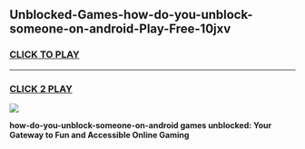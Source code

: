 
## Unblocked-Games-how-do-you-unblock-someone-on-android-Play-Free-10jxv
<h3>
<a href="https://premium76.site?title=how-do-you-unblock-someone-on-android&ref=20M">CLICK TO PLAY</a></h3>
<hr>

<h3>
<a href="https://premium76.site?title=how-do-you-unblock-someone-on-android&ref=20M">CLICK 2 PLAY</a>
  
</h3>

<a href="https://premium76.site?title=how-do-you-unblock-someone-on-android&ref=19M"><img src="https://clearcache.store/games.png"></a>


**how-do-you-unblock-someone-on-android games unblocked: Your Gateway to Fun and Accessible Online Gaming**
